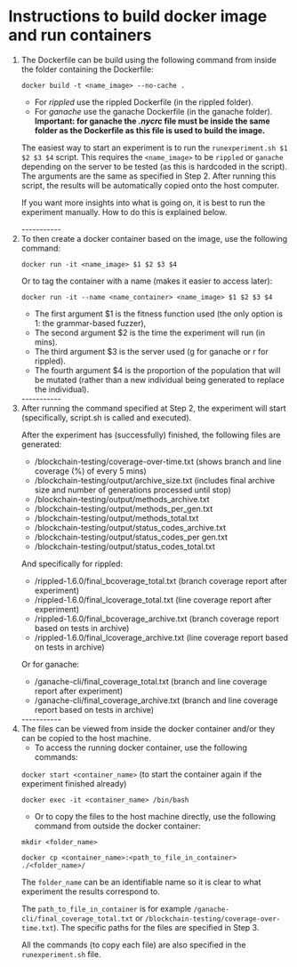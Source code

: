 # Instructions to build docker image and run containers
<ol>
<li>The Dockerfile can be build using the following command from inside the folder containing the Dockerfile:
 
`docker build -t <name_image> --no-cache .`

* For *rippled* use the rippled Dockerfile (in the rippled folder).
* For *ganache* use the ganache Dockerfile (in the ganache folder). 
**Important: for ganache the *.nycrc* file must be inside the same folder as the Dockerfile as this file is used to build the image.**

The easiest way to start an experiment is to run the `runexperiment.sh $1 $2 $3 $4` script. This requires the `<name_image>` to be `rippled` or `ganache` depending on the server to be tested (as this is hardcoded in the script). The arguments are the same as specified in Step 2. After running this script, the results will be automatically copied onto the host computer.

If you want more insights into what is going on, it is best to run the experiment manually. How to do this is explained below.
</li>
-----------
<li>
To then create a docker container based on the image, use the following command:

`docker run -it <name_image> $1 $2 $3 $4`

Or to tag the container with a name (makes it easier to access later):

`docker run -it --name <name_container> <name_image> $1 $2 $3 $4`
* The first argument $1 is the fitness function used (the only option is 1: the grammar-based fuzzer), 
* The second argument $2 is the time the experiment will run (in mins).
* The third argument $3 is the server used (g for ganache or r for rippled).
* The fourth argument $4 is the proportion of the population that will be mutated (rather than a new individual being generated to replace the individual).

</li>
-----------
<li>
After running the command specified at Step 2, the experiment will start (specifically, script.sh is called and executed). 

After the experiment has (successfully) finished, the following files are generated:

* /blockchain-testing/coverage-over-time.txt (shows branch and line coverage (%) of every 5 mins)
* /blockchain-testing/output/archive_size.txt (includes final archive size and number of generations processed until stop)
* /blockchain-testing/output/methods_archive.txt
* /blockchain-testing/output/methods_per_gen.txt
* /blockchain-testing/output/methods_total.txt
* /blockchain-testing/output/status_codes_archive.txt
* /blockchain-testing/output/status_codes_per gen.txt
* /blockchain-testing/output/status_codes_total.txt

And specifically for rippled:
* /rippled-1.6.0/final_bcoverage_total.txt (branch coverage report after experiment)
* /rippled-1.6.0/final_lcoverage_total.txt (line coverage report after experiment)
* /rippled-1.6.0/final_bcoverage_archive.txt (branch coverage report based on tests in archive)
* /rippled-1.6.0/final_lcoverage_archive.txt (line coverage report based on tests in archive)

Or for ganache:
* /ganache-cli/final_coverage_total.txt (branch and line coverage report after experiment)
* /ganache-cli/final_coverage_archive.txt (branch and line coverage report based on tests in archive)

</li>
-----------

<li>
The files can be viewed from inside the docker container and/or they can be copied to the host machine. 

* To access the running docker container, use the following commands:

`docker start <container_name>` (to start the container again if the experiment finished already)

`docker exec -it <container_name> /bin/bash`

* Or to copy the files to the host machine directly, use the following command from outside the docker container: 

`mkdir <folder_name>`

`docker cp <container_name>:<path_to_file_in_container> ./<folder_name>/`

The `folder_name` can be an identifiable name so it is clear to what experiment the results correspond to.

The `path_to_file_in_container` is for example `/ganache-cli/final_coverage_total.txt` or `/blockchain-testing/coverage-over-time.txt`). The specific paths for the files are specified in Step 3.

All the commands (to copy each file) are also specified in the `runexperiment.sh` file.
</li>

</ol>
